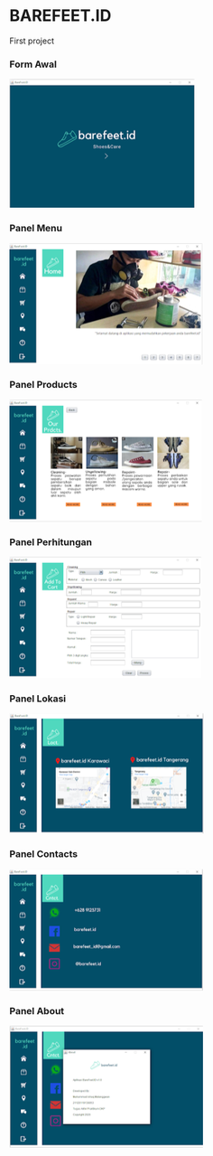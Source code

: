 # BAREFEET.ID
First project

<h3>Form Awal</h3>
<img src="https://raw.githubusercontent.com/Shaqq771/Barefeet/master/Dokumentasi/Barefeet1.png">
<h3>Panel Menu</h3>
<img src="https://raw.githubusercontent.com/Shaqq771/Barefeet/master/Dokumentasi/Barefeet2.png">
<h3>Panel Products</h3>
<img src="https://raw.githubusercontent.com/Shaqq771/Barefeet/master/Dokumentasi/Barefeet3.png">
<h3>Panel Perhitungan</h3>
<img src="https://raw.githubusercontent.com/Shaqq771/Barefeet/master/Dokumentasi/Barefeet4.png">
<h3>Panel Lokasi</h3>
<img src="https://raw.githubusercontent.com/Shaqq771/Barefeet/master/Dokumentasi/Barefeet5.png">
<h3>Panel Contacts</h3>
<img src="https://raw.githubusercontent.com/Shaqq771/Barefeet/master/Dokumentasi/Barefeet6.png">
<h3>Panel About</h3>
<img src="https://raw.githubusercontent.com/Shaqq771/Barefeet/master/Dokumentasi/Barefeet7.png">
